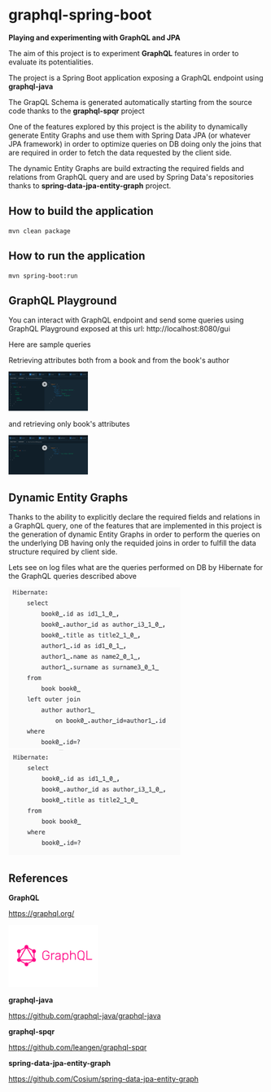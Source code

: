# graphql-spring-boot

**Playing and experimenting with GraphQL and JPA**



The aim of this project is to experiment **GraphQL** features in order to evaluate its potentialities.

The project is a Spring Boot application exposing a GraphQL endpoint using **graphql-java**

The GrapQL Schema is generated automatically starting from the source code thanks to the **graphql-spqr** project

One of the features explored by this project is the ability to dynamically generate Entity Graphs and use them with Spring Data JPA (or whatever JPA framework) in order to optimize queries on DB doing only the joins that are required in order to fetch the data requested by the client side.

The dynamic Entity Graphs are build extracting the required fields and relations from GraphQL query and are used by Spring Data's repositories thanks to **spring-data-jpa-entity-graph** project.



## How to build the application

```
mvn clean package
```



## How to run the application

```
mvn spring-boot:run
```



## GraphQL Playground

You can interact with GraphQL endpoint and send some queries using GraphQL Playground exposed at this url:  http://localhost:8080/gui



Here are sample queries

Retrieving attributes both from a book and from the book's author



<img src="https://github.com/m-daros/graphql-spring-boot/blob/master/docs/query-with-join.png" alt="query-with-join" style="zoom:67%;" />

and retrieving only book's attributes



<img src="https://github.com/m-daros/graphql-spring-boot/blob/master/docs/query-without-join.png" alt="query-without-join" style="zoom:67%;" />

## Dynamic Entity Graphs

Thanks to the ability to explicitly declare the required fields and relations in a GraphQL query, one of the features that are implemented in this project is the generation of dynamic Entity Graphs in order to perform the queries on the underlying DB having only the requided joins in order to fulfill the data structure required by client side.



Lets see on log files what are the queries performed on DB by Hibernate for the GraphQL queries described above

<img src="https://github.com/m-daros/graphql-spring-boot/blob/master/docs/hibernate-query-with-join.png" alt="hibernate-query-with-join" />



<img src="https://github.com/m-daros/graphql-spring-boot/blob/master/docs/hibernate-query-without-join.png" alt="hibernate-query-without-join" />

## References

**GraphQL**   

https://graphql.org/

<img src="https://github.com/m-daros/graphql-spring-boot/blob/master/docs/graphql.png" alt="graphql" style="max-width:35%; height:auto" />



**graphql-java**

https://github.com/graphql-java/graphql-java



**graphql-spqr**

https://github.com/leangen/graphql-spqr



**spring-data-jpa-entity-graph**

https://github.com/Cosium/spring-data-jpa-entity-graph



